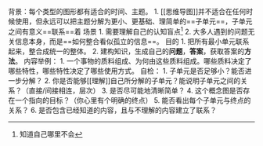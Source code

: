 背景：每个类型的图形都有适合的时间、主题。
	1. [[思维导图]]并不适合在任何时候使用，但永远可以把主题分解为更小、更基础、理简单的==子单元==，子单元之间有意义==联系==着
场景
	1. 需要理解自己的认知盲点[^1]
	2. 大多人遇到的问题无关信息本身，而是==如何整合看似孤立的信息==。
目的
	1. 把所有最小单元联系起来，整合成统一的整体。
	2. 建构知识，生成自己的**问题**，**答案**，获取答案的**方法**。
内容举例：
	1. 一个事物的质料组成、为何由这些质料组成。哪些质料决定了哪些特性，哪些特性决定了哪些使用方式。
自检：
	1. 子单元是否足够小？能否进一步分解？
	2. 你是否能够[[理解]]自己所分解的子单元？能说明子单元之间的关系？（直接/间接相连，层次）
	3. 是否尽可能地清晰简单？
	4. 这个概念图是否存在一个指向的目标？（你心里有个明确的终点）
	5. 能否看出每个子单元与终点的关系？
	6. 是否包含已经知道的内容，且与不理解的内容建立了联系？

[^1]: 知道自己哪里不会